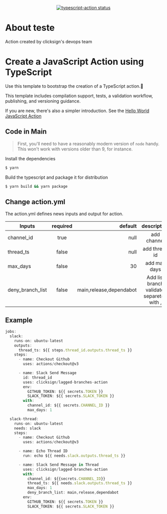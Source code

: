 <p align="center">
  <a href="https://github.com/actions/typescript-action/actions"><img alt="typescript-action status" src="https://github.com/actions/typescript-action/workflows/build-test/badge.svg"></a>
</p>

# About teste

Action created by clicksign's devops team

# Create a JavaScript Action using TypeScript

Use this template to bootstrap the creation of a TypeScript action.:rocket:

This template includes compilation support, tests, a validation workflow, publishing, and versioning guidance.  

If you are new, there's also a simpler introduction.  See the [Hello World JavaScript Action](https://github.com/actions/hello-world-javascript-action)

## Code in Main

> First, you'll need to have a reasonably modern version of `node` handy. This won't work with versions older than 9, for instance.

Install the dependencies  
```bash
$ yarn
```

Build the typescript and package it for distribution
```bash
$ yarn build && yarn package
```

## Change action.yml

The action.yml defines news inputs and output for action.

| Inputs                       |    required   |                     default                       |                  description                  |
|------------------------------|:-------------:|--------------------------------------------------:|:---------------------------------------------:|
| channel_id                   | true          | null                                              | add channel                                   |
| thread_ts                    | false         | null                                              | add thread id                                 |
| max_days                     | false         | 30                                                | add max days                                  |
| deny_branch_list             | false         | main,release,dependabot                           | Add list branch validate, separeted with ,    |



## Example

```javascript
jobs:
  slack:
    runs-on: ubuntu-latest
    outputs:
      thread_ts: ${{ steps.thread_id.outputs.thread_ts }}
    steps:
      - name: Checkout Github
        uses: actions/checkout@v3

      - name: Slack Send Message
        id: thread_id
        uses: clicksign/lagged-branches-action
        env:
          GITHUB_TOKEN: ${{ secrets.TOKEN }}
          SLACK_TOKEN: ${{ secrets.SLACK_TOKEN }}
        with:
          channel_id: ${{ secrets.CHANNEL_ID }}
          max_days: 1

  slack-thread:
    runs-on: ubuntu-latest
    needs: slack
    steps:
      - name: Checkout Github
        uses: actions/checkout@v3

      - name: Echo Thread ID
        run: echo ${{ needs.slack.outputs.thread_ts }}

      - name: Slack Send Message in Thread
        uses: clicksign/lagged-branches-action
        with:
          channel_id: ${{secrets.CHANNEL_ID}}
          thread_ts: ${{ needs.slack.outputs.thread_ts }}
          max_days: 1
          deny_branch_list: main,release,dependabot
        env:
          GITHUB_TOKEN: ${{ secrets.TOKEN }}
          SLACK_TOKEN: ${{ secrets.SLACK_TOKEN }}

```
